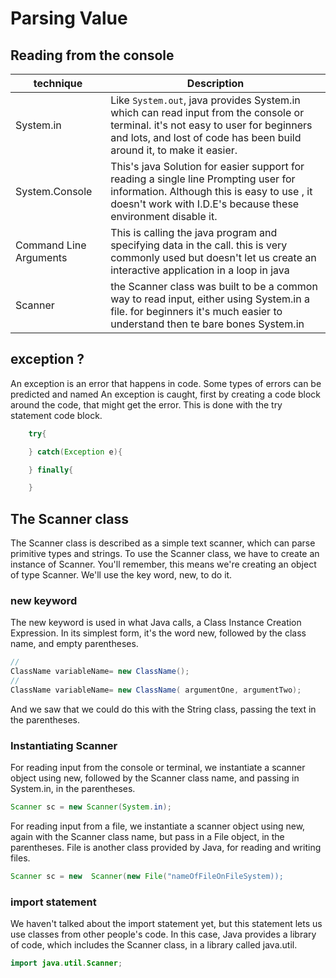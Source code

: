 # Parsing Value 



## Reading from the console



| technique| Description| 
| ---| ---|
| System.in| Like `System.out`, java provides System.in which can read input from the console or terminal. it's not easy to user for beginners and lots, and lost of code has been build around it, to make it easier.|
| System.Console| This's java Solution for easier support for reading a single line Prompting user for information. Although this is easy to use , it doesn't work with I.D.E's because these environment disable it.|
| Command Line Arguments | This is calling the java program and specifying data in the call. this is very commonly used but doesn't let us create an interactive application in a loop in java|
| Scanner | the Scanner class was built to be a common way to read input, either using System.in a file. for beginners it's much easier to understand then te bare bones System.in|

## exception ?

An exception is an error that happens in code. Some types of errors can be predicted and named
An exception is caught, first by creating a code block around the code, that might get the error.
This is done with the try statement code block.

```java
    try{

    } catch(Exception e){

    } finally{

    }
```

## The Scanner class

The Scanner class is described as a simple text scanner, which can parse primitive types and strings.
To use the Scanner class, we have to create an instance of Scanner. 
You'll remember, this means we're creating an object of type Scanner.
We'll use the key word, new, to do it.

### new keyword

The new keyword is used in what Java calls, a Class Instance Creation Expression.
In its simplest form, it's the word new, followed by the class name, and empty parentheses.

```java
//
ClassName variableName= new ClassName();
//
ClassName variableName= new ClassName( argumentOne, argumentTwo);
```
And we saw that we could do this with the String class, passing the text in the parentheses.

### Instantiating Scanner

For reading input from the console or terminal, we instantiate a scanner object using new, followed by the Scanner class name, and passing in System.in, in the parentheses.

```java
Scanner sc = new Scanner(System.in);
```

For reading input from a file, we instantiate a scanner object using new, again with the Scanner class name, but pass in a File object, in the parentheses. 
File is another class provided by Java, for reading and writing files.

```java
Scanner sc = new  Scanner(new File("nameOfFileOnFileSystem));
```

### import statement

We haven't talked about the import statement yet, but this statement lets us use classes from other people's code. 
In this case, Java provides a library of code, which includes the Scanner class, in a library called java.util.

```java
import java.util.Scanner;
```

